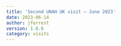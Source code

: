 ```yaml
---
title: 'Second UNAH UK visit – June 2023'
date: 2023-06-14
author: jforrest
version: 1.0.0
category: visits
---
```


